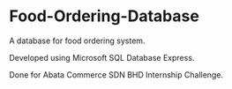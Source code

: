 # Food-Ordering-Database
A database for food ordering system. 

Developed using Microsoft SQL Database Express.


Done for Abata Commerce SDN BHD Internship Challenge.
